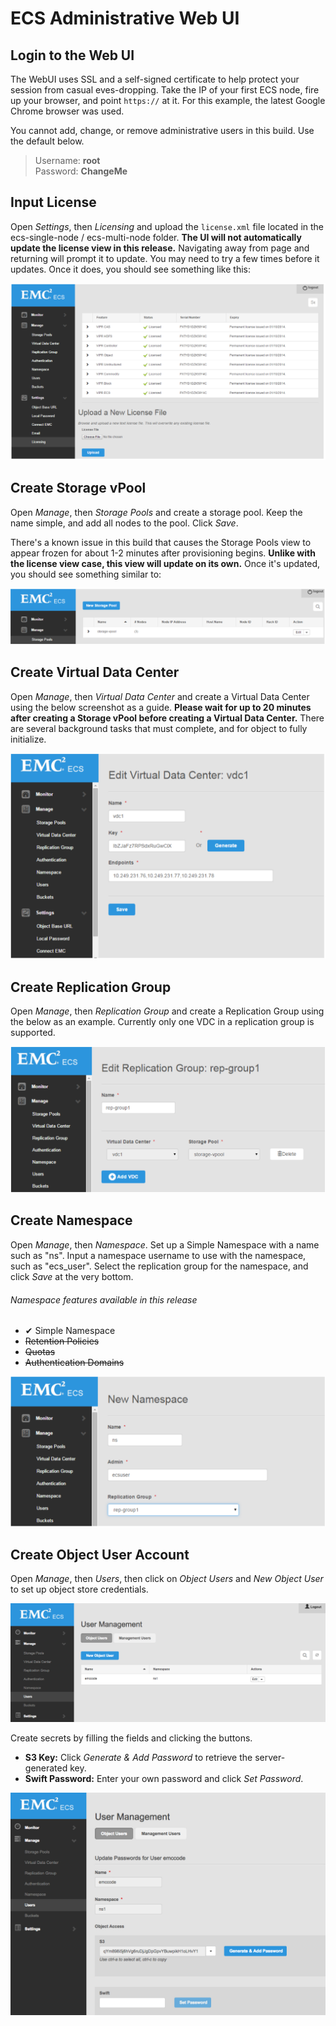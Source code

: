 # ECS Administrative Web UI

## Login to the Web UI
The WebUI uses SSL and a self-signed certificate to help protect your session from casual eves-dropping. Take the IP of your first ECS node, fire up your browser, and point `https://` at it. For this example, the latest Google Chrome browser was used.

You cannot add, change, or remove administrative users in this build. Use the default below.

> Username: **root**<br/>Password: **ChangeMe**

## Input License

Open *Settings*, then *Licensing* and upload the `license.xml` file located in the ecs-single-node / ecs-multi-node folder. **The UI will not automatically update the license view in this release.** Navigating away from page and returning will prompt it to update. You may need to try a few times before it updates. Once it does, you should see something like this:

![Upload License file](../media/input_license.PNG)

## Create Storage vPool

Open *Manage*, then *Storage Pools* and create a storage pool. Keep the name simple, and add all nodes to the pool. Click *Save*. 

There's a known issue in this build that causes the Storage Pools view to appear frozen for about 1-2 minutes after provisioning begins. **Unlike with the license view case, this view will update on its own.** Once it's updated, you should see something similar to:

![Create Storage VPool](../media/create_storage_vpool.PNG)

## Create Virtual Data Center

Open *Manage*, then *Virtual Data Center* and create a Virtual Data Center using the below screenshot as a guide. **Please wait for up to 20 minutes after creating a Storage vPool before creating a Virtual Data Center.** There are several background tasks that must complete, and for object to fully initialize.

![Create Virtual Data Center](../media/create_virtual_data_center.PNG)

## Create Replication Group

Open *Manage*, then *Replication Group* and create a Replication Group using the below as an example. Currently only one VDC in a replication group is supported.

![Create Replication Group](../media/Create_replication_group.PNG)

## Create Namespace

Open *Manage*, then *Namespace*. Set up a Simple Namespace with a name such as "ns". Input a namespace username to use with the namespace, such as "ecs_user". Select the replication group for the namespace, and click *Save* at the very bottom.

###### Namespace features available in this release

* &#x2714; Simple Namespace
* <del> ~~Retention Policies~~ 
* <del> ~~Quotas~~ 
* <del> ~~Authentication Domains~~ 

![Create Namespace](../media/create_namespace.PNG)

## Create Object User Account

Open *Manage*, then *Users*, then click on *Object Users* and *New Object User* to set up object store credentials.

![Create Namespace](../media/create_object_user.png)

Create secrets by filling the fields and clicking the buttons.

* <b>S3 Key:</b> Click *Generate & Add Password* to retrieve the server-generated key.
* <b>Swift Password:</b> Enter your own password and click *Set Password*.

![Create User S3 and Swift Keys](../media/create_object_user_keys.png)
